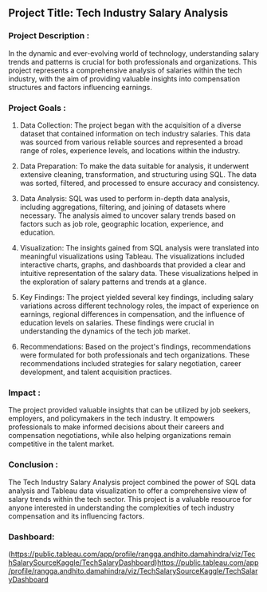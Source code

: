 ## Project Title: Tech Industry Salary Analysis

### Project Description :
In the dynamic and ever-evolving world of technology, understanding salary trends and patterns is crucial for both professionals and organizations. This project represents a comprehensive analysis of salaries within the tech industry, with the aim of providing valuable insights into compensation structures and factors influencing earnings.

### Project Goals :

1. Data Collection: The project began with the acquisition of a diverse dataset that contained information on tech industry salaries. This data was sourced from various reliable sources and represented a broad range of roles, experience levels, and locations within the industry.

2. Data Preparation: To make the data suitable for analysis, it underwent extensive cleaning, transformation, and structuring using SQL. The data was sorted, filtered, and processed to ensure accuracy and consistency.

3. Data Analysis: SQL was used to perform in-depth data analysis, including aggregations, filtering, and joining of datasets where necessary. The analysis aimed to uncover salary trends based on factors such as job role, geographic location, experience, and education.

4. Visualization: The insights gained from SQL analysis were translated into meaningful visualizations using Tableau. The visualizations included interactive charts, graphs, and dashboards that provided a clear and intuitive representation of the salary data. These visualizations helped in the exploration of salary patterns and trends at a glance.

5. Key Findings: The project yielded several key findings, including salary variations across different technology roles, the impact of experience on earnings, regional differences in compensation, and the influence of education levels on salaries. These findings were crucial in understanding the dynamics of the tech job market.

6. Recommendations: Based on the project's findings, recommendations were formulated for both professionals and tech organizations. These recommendations included strategies for salary negotiation, career development, and talent acquisition practices.

### Impact :
The project provided valuable insights that can be utilized by job seekers, employers, and policymakers in the tech industry. It empowers professionals to make informed decisions about their careers and compensation negotiations, while also helping organizations remain competitive in the talent market.

### Conclusion :
The Tech Industry Salary Analysis project combined the power of SQL data analysis and Tableau data visualization to offer a comprehensive view of salary trends within the tech sector. This project is a valuable resource for anyone interested in understanding the complexities of tech industry compensation and its influencing factors.

### Dashboard: 
(https://public.tableau.com/app/profile/rangga.andhito.damahindra/viz/TechSalarySourceKaggle/TechSalaryDashboard)https://public.tableau.com/app/profile/rangga.andhito.damahindra/viz/TechSalarySourceKaggle/TechSalaryDashboard
